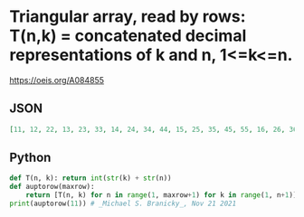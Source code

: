 # Triangular array, read by rows: T\(n,k\) \= concatenated decimal representations of k and n, 1<\=k<\=n\.
https://oeis.org/A084855
## JSON
```JSON
[11, 12, 22, 13, 23, 33, 14, 24, 34, 44, 15, 25, 35, 45, 55, 16, 26, 36, 46, 56, 66, 17, 27, 37, 47, 57, 67, 77, 18, 28, 38, 48, 58, 68, 78, 88, 19, 29, 39, 49, 59, 69, 79, 89, 99, 110, 210, 310, 410, 510, 610, 710, 810, 910, 1010, 111, 211, 311, 411, 511, 611, 711, 811, 911, 1011, 1111]
```
## Python
```Python
def T(n, k): return int(str(k) + str(n))
def auptorow(maxrow):
    return [T(n, k) for n in range(1, maxrow+1) for k in range(1, n+1)]
print(auptorow(11)) # _Michael S. Branicky_, Nov 21 2021
```
